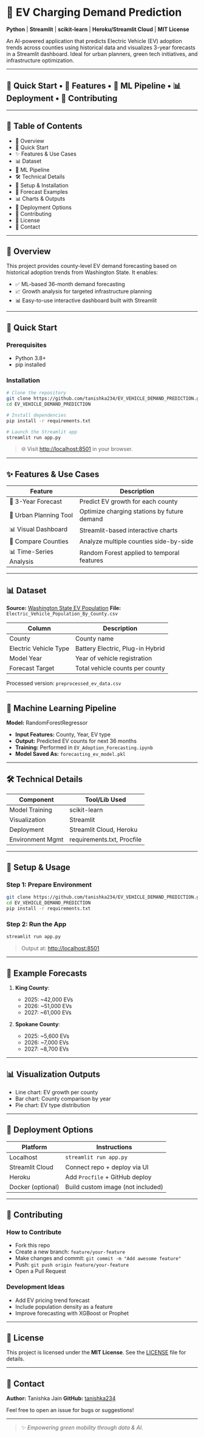 # 🌟 EV Charging Demand Prediction

**Python** | **Streamlit** | **scikit-learn** | **Heroku/Streamlit Cloud** | **MIT License**

An AI-powered application that predicts Electric Vehicle (EV) adoption trends across counties using historical data and visualizes 3-year forecasts in a Streamlit dashboard. Ideal for urban planners, green tech initiatives, and infrastructure optimization.

---

## 🚀 Quick Start • 📖 Features • 🧠 ML Pipeline • 📊 Deployment • 🤝 Contributing

---

## 📃 Table of Contents

* 🌟 Overview
* 🚀 Quick Start
* ✨ Features & Use Cases
* 📊 Dataset
* 🧠 ML Pipeline
* 🛠️ Technical Details
* 📅 Setup & Installation
* 🌚 Forecast Examples
* 📊 Charts & Outputs
* 🚀 Deployment Options
* 🤝 Contributing
* 📄 License
* 📧 Contact

---

## 🌟 Overview

This project provides county-level EV demand forecasting based on historical adoption trends from Washington State. It enables:

* ✅ ML-based 36-month demand forecasting
* 📈 Growth analysis for targeted infrastructure planning
* 📊 Easy-to-use interactive dashboard built with Streamlit

---

## 🚀 Quick Start

### Prerequisites

* Python 3.8+
* pip installed

### Installation

```bash
# Clone the repository
git clone https://github.com/tanishka234/EV_VEHICLE_DEMAND_PREDICTION.git
cd EV_VEHICLE_DEMAND_PREDICTION

# Install dependencies
pip install -r requirements.txt

# Launch the Streamlit app
streamlit run app.py
```

> 🌐 Visit [http://localhost:8501](http://localhost:8501) in your browser.

---

## ✨ Features & Use Cases

| Feature                 | Description                                 |
| ----------------------- | ------------------------------------------- |
| 📅 3-Year Forecast      | Predict EV growth for each county           |
| 🏢 Urban Planning Tool  | Optimize charging stations by future demand |
| 📊 Visual Dashboard     | Streamlit-based interactive charts          |
| 🔄 Compare Counties     | Analyze multiple counties side-by-side      |
| 📊 Time-Series Analysis | Random Forest applied to temporal features  |

---

## 📊 Dataset

**Source:** [Washington State EV Population](https://catalog.data.gov/dataset/electric-vehicle-population-data)
**File:** `Electric_Vehicle_Population_By_County.csv`

| Column                | Description                      |
| --------------------- | -------------------------------- |
| County                | County name                      |
| Electric Vehicle Type | Battery Electric, Plug-in Hybrid |
| Model Year            | Year of vehicle registration     |
| Forecast Target       | Total vehicle counts per county  |

Processed version: `preprocessed_ev_data.csv`

---

## 🧠 Machine Learning Pipeline

**Model:** RandomForestRegressor

* **Input Features:** County, Year, EV type
* **Output:** Predicted EV counts for next 36 months
* **Training:** Performed in `EV_Adoption_Forecasting.ipynb`
* **Model Saved As:** `forecasting_ev_model.pkl`

---

## 🛠️ Technical Details

| Component        | Tool/Lib Used              |
| ---------------- | -------------------------- |
| Model Training   | scikit-learn               |
| Visualization    | Streamlit                  |
| Deployment       | Streamlit Cloud, Heroku    |
| Environment Mgmt | requirements.txt, Procfile |

---

## 📅 Setup & Usage

### Step 1: Prepare Environment

```bash
git clone https://github.com/tanishka234/EV_VEHICLE_DEMAND_PREDICTION.git
cd EV_VEHICLE_DEMAND_PREDICTION
pip install -r requirements.txt
```

### Step 2: Run the App

```bash
streamlit run app.py
```

> Output at: [http://localhost:8501](http://localhost:8501)

---

## 🌚 Example Forecasts

1. **King County**:

   * 2025: \~42,000 EVs
   * 2026: \~51,000 EVs
   * 2027: \~61,000 EVs

2. **Spokane County**:

   * 2025: \~5,600 EVs
   * 2026: \~7,000 EVs
   * 2027: \~8,700 EVs

---

## 📊 Visualization Outputs

* Line chart: EV growth per county
* Bar chart: County comparison by year
* Pie chart: EV type distribution

---

## 🚀 Deployment Options

| Platform          | Instructions                      |
| ----------------- | --------------------------------- |
| Localhost         | `streamlit run app.py`            |
| Streamlit Cloud   | Connect repo + deploy via UI      |
| Heroku            | Add `Procfile` + GitHub deploy    |
| Docker (optional) | Build custom image (not included) |

---

## 🤝 Contributing

### How to Contribute

* Fork this repo
* Create a new branch: `feature/your-feature`
* Make changes and commit: `git commit -m "Add awesome feature"`
* Push: `git push origin feature/your-feature`
* Open a Pull Request

### Development Ideas

* Add EV pricing trend forecast
* Include population density as a feature
* Improve forecasting with XGBoost or Prophet

---

## 📄 License

This project is licensed under the **MIT License**. See the [LICENSE](LICENSE) file for details.

---

## 📧 Contact

**Author:** Tanishka Jain
**GitHub:** [tanishka234](https://github.com/tanishka234)

Feel free to open an issue for bugs or suggestions!

---

> ✨ *Empowering green mobility through data & AI.*

